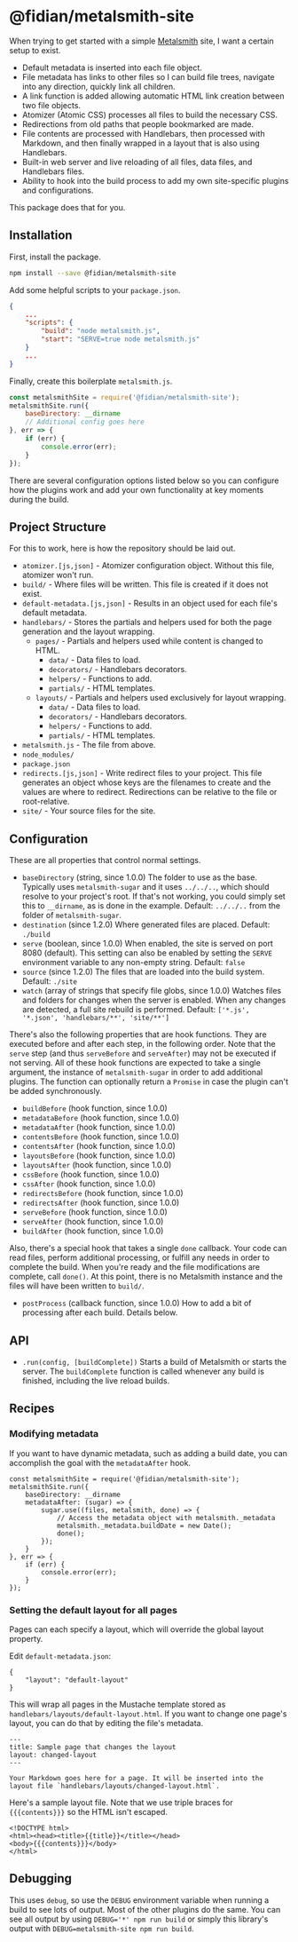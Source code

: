 @fidian/metalsmith-site
=======================

When trying to get started with a simple [Metalsmith] site, I want a certain setup to exist.

* Default metadata is inserted into each file object.
* File metadata has links to other files so I can build file trees, navigate into any direction, quickly link all children.
* A link function is added allowing automatic HTML link creation between two file objects.
* Atomizer (Atomic CSS) processes all files to build the necessary CSS.
* Redirections from old paths that people bookmarked are made.
* File contents are processed with Handlebars, then processed with Markdown, and then finally wrapped in a layout that is also using Handlebars.
* Built-in web server and live reloading of all files, data files, and Handlebars files.
* Ability to hook into the build process to add my own site-specific plugins and configurations.

This package does that for you.


Installation
------------

First, install the package.

```bash
npm install --save @fidian/metalsmith-site
```

Add some helpful scripts to your `package.json`.

```json
{
    ...
    "scripts": {
        "build": "node metalsmith.js",
        "start": "SERVE=true node metalsmith.js"
    }
    ...
}
```

Finally, create this boilerplate `metalsmith.js`.

```js
const metalsmithSite = require('@fidian/metalsmith-site');
metalsmithSite.run({
    baseDirectory: __dirname
    // Additional config goes here
}, err => {
    if (err) {
        console.error(err);
    }
});
```

There are several configuration options listed below so you can configure how the plugins work and add your own functionality at key moments during the build.


Project Structure
-----------------

For this to work, here is how the repository should be laid out.

* `atomizer.[js,json]` - Atomizer configuration object. Without this file, atomizer won't run.
* `build/` - Where files will be written. This file is created if it does not exist.
* `default-metadata.[js,json]` - Results in an object used for each file's default metadata.
* `handlebars/` - Stores the partials and helpers used for both the page generation and the layout wrapping.
    * `pages/` - Partials and helpers used while content is changed to HTML.
        * `data/` - Data files to load.
        * `decorators/` - Handlebars decorators.
        * `helpers/` - Functions to add.
        * `partials/` - HTML templates.
    * `layouts/` - Partials and helpers used exclusively for layout wrapping.
        * `data/` - Data files to load.
        * `decorators/` - Handlebars decorators.
        * `helpers/` - Functions to add.
        * `partials/` - HTML templates.
* `metalsmith.js` - The file from above.
* `node_modules/`
* `package.json`
* `redirects.[js,json]` - Write redirect files to your project. This file generates an object whose keys are the filenames to create and the values are where to redirect. Redirections can be relative to the file or root-relative.
* `site/` - Your source files for the site.


Configuration
-------------

These are all properties that control normal settings.

* `baseDirectory` (string, since 1.0.0)
    The folder to use as the base. Typically uses `metalsmith-sugar` and it uses `../../..`, which should resolve to your project's root. If that's not working, you could simply set this to `__dirname`, as is done in the example.
    Default: `../../..` from the folder of `metalsmith-sugar`.
* `destination` (since 1.2.0)
    Where generated files are placed.
    Default: `./build`
* `serve` (boolean, since 1.0.0)
    When enabled, the site is served on port 8080 (default). This setting can also be enabled by setting the `SERVE` environment variable to any non-empty string.
    Default: `false`
* `source` (since 1.2.0)
    The files that are loaded into the build system.
    Default: `./site`
* `watch` (array of strings that specify file globs, since 1.0.0)
    Watches files and folders for changes when the server is enabled. When any changes are detected, a full site rebuild is performed.
    Default: `['*.js', '*.json', 'handlebars/**', 'site/**']`

There's also the following properties that are hook functions. They are executed before and after each step, in the following order. Note that the `serve` step (and thus `serveBefore` and `serveAfter`) may not be executed if not serving. All of these hook functions are expected to take a single argument, the instance of `metalsmith-sugar` in order to add additional plugins. The function can optionally return a `Promise` in case the plugin can't be added synchronously.

* `buildBefore` (hook function, since 1.0.0)
* `metadataBefore` (hook function, since 1.0.0)
* `metadataAfter` (hook function, since 1.0.0)
* `contentsBefore` (hook function, since 1.0.0)
* `contentsAfter` (hook function, since 1.0.0)
* `layoutsBefore` (hook function, since 1.0.0)
* `layoutsAfter` (hook function, since 1.0.0)
* `cssBefore` (hook function, since 1.0.0)
* `cssAfter` (hook function, since 1.0.0)
* `redirectsBefore` (hook function, since 1.0.0)
* `redirectsAfter` (hook function, since 1.0.0)
* `serveBefore` (hook function, since 1.0.0)
* `serveAfter` (hook function, since 1.0.0)
* `buildAfter` (hook function, since 1.0.0)

Also, there's a special hook that takes a single `done` callback. Your code can read files, perform additional processing, or fulfill any needs in order to complete the build. When you're ready and the file modifications are complete, call `done()`. At this point, there is no Metalsmith instance and the files will have been written to `build/`.

* `postProcess` (callback function, since 1.0.0)
    How to add a bit of processing after each build. Details below.


API
---

* `.run(config, [buildComplete])`
    Starts a build of Metalsmith or starts the server. The `buildComplete` function is called whenever any build is finished, including the live reload builds.


Recipes
-------


### Modifying metadata

If you want to have dynamic metadata, such as adding a build date, you can accomplish the goal with the `metadataAfter` hook.

```
const metalsmithSite = require('@fidian/metalsmith-site');
metalsmithSite.run({
    baseDirectory: __dirname
    metadataAfter: (sugar) => {
        sugar.use((files, metalsmith, done) => {
            // Access the metadata object with metalsmith._metadata
            metalsmith._metadata.buildDate = new Date();
            done();
        });
    }
}, err => {
    if (err) {
        console.error(err);
    }
});
```


### Setting the default layout for all pages

Pages can each specify a layout, which will override the global layout property.

Edit `default-metadata.json`:

```
{
    "layout": "default-layout"
}
```

This will wrap all pages in the Mustache template stored as `handlebars/layouts/default-layout.html`. If you want to change one page's layout, you can do that by editing the file's metadata.

```
---
title: Sample page that changes the layout
layout: changed-layout
---

Your Markdown goes here for a page. It will be inserted into the layout file `handlebars/layouts/changed-layout.html`.
```

Here's a sample layout file. Note that we use triple braces for `{{{contents}}}` so the HTML isn't escaped.

```
<!DOCTYPE html>
<html><head><title>{{title}}</title></head>
<body>{{{contents}}}</body>
</html>
```


Debugging
---------

This uses `debug`, so use the `DEBUG` environment variable when running a build to see lots of output. Most of the other plugins do the same. You can see all output by using `DEBUG='*' npm run build` or simply this library's output with `DEBUG=metalsmith-site npm run build`.


[Metalsmith]: https://metalsmith.io

